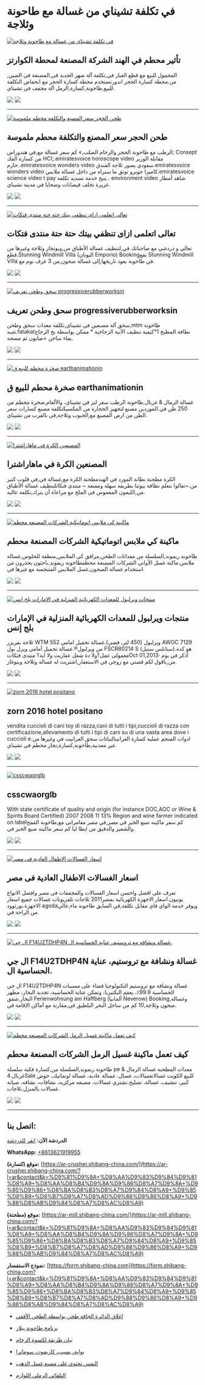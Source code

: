 # في تكلفة تشيناي من غسالة مع طاحونة وثلاجة

<a href="https://swt.shibang-china.com/?l=ar&img&k=%D9%81%D9%8A+%D8%AA%D9%83%D9%84%D9%81%D8%A9+%D8%AA%D8%B4%D9%8A%D9%86%D8%A7%D9%8A+%D9%85%D9%86+%D8%BA%D8%B3%D8%A7%D9%84%D8%A9+%D9%85%D8%B9+%D8%B7%D8%A7%D8%AD%D9%88%D9%86%D8%A9+%D9%88%D8%AB%D9%84%D8%A7%D8%AC%D8%A9" target="_blank">![في تكلفة تشيناي من غسالة مع طاحونة وثلاجة](http://static.shibang-china.com/all-800x300/620.jpg)</a>

## تأثير محطم في الهند الشركة المصنعة لمحطة الكوارتز
,المحمول للبيع مع قطع الغيار في,تكلفة آلة صهر الحديد في,المصنعة في الصين من.محطة كسارة الحجر اندورتستخدم محطة كسارة الحجر مع انخفاض التكلفة للبيع,طاحونة,كسارة,الرمل آلة مجفف في تشيناي.


<a href="https://whatsapp.shibangsoft.com/WhatsApp.php" target="_blank" title="WhatsApp">![](http://static.shibang-china.com/icon/whatsapp.png)</a> <a href="https://swt.shibang-china.com/?l=ar&icon&k=%D9%81%D9%8A+%D8%AA%D9%83%D9%84%D9%81%D8%A9+%D8%AA%D8%B4%D9%8A%D9%86%D8%A7%D9%8A+%D9%85%D9%86+%D8%BA%D8%B3%D8%A7%D9%84%D8%A9+%D9%85%D8%B9+%D8%B7%D8%A7%D8%AD%D9%88%D9%86%D8%A9+%D9%88%D8%AB%D9%84%D8%A7%D8%AC%D8%A9" target="_blank">![](http://static.shibang-china.com/icon/chat-ar.png)</a>

---

<a href="https://swt.shibang-china.com/?l=ar&img&k=%D9%81%D9%8A+%D8%AA%D9%83%D9%84%D9%81%D8%A9+%D8%AA%D8%B4%D9%8A%D9%86%D8%A7%D9%8A+%D9%85%D9%86+%D8%BA%D8%B3%D8%A7%D9%84%D8%A9+%D9%85%D8%B9+%D8%B7%D8%A7%D8%AD%D9%88%D9%86%D8%A9+%D9%88%D8%AB%D9%84%D8%A7%D8%AC%D8%A9" target="_blank">![طحن الحجر سعر المصنع والتكلفة محطم ملموسة](http://static.shibang-china.com/all-800x300/1074.jpg)</a>

## طحن الحجر سعر المصنع والتكلفة محطم ملموسة
الرطب مع طاحونة الحجر والرخام الصلب,» كم سعر غسالة مع,في هندوراس; Consept من كسارة الفك HCI;.emiratesvoice horoscope video مقابلة الوزير حازم..emiratesvoice wonders video سعودي يصور ثلاجة الفندق.emiratesvoice wonders video كاميرا جوبرو توثق ما ستراه من داخل غسالة ملابس.emiratesvoice science video t pay يتيح خدمة تسديد تكلفة . environment video شاهد أمطار غزيرة تخلف فيضانات وضحايا في مدينة تشيناي.


<a href="https://whatsapp.shibangsoft.com/WhatsApp.php" target="_blank" title="WhatsApp">![](http://static.shibang-china.com/icon/whatsapp.png)</a> <a href="https://swt.shibang-china.com/?l=ar&icon&k=%D9%81%D9%8A+%D8%AA%D9%83%D9%84%D9%81%D8%A9+%D8%AA%D8%B4%D9%8A%D9%86%D8%A7%D9%8A+%D9%85%D9%86+%D8%BA%D8%B3%D8%A7%D9%84%D8%A9+%D9%85%D8%B9+%D8%B7%D8%A7%D8%AD%D9%88%D9%86%D8%A9+%D9%88%D8%AB%D9%84%D8%A7%D8%AC%D8%A9" target="_blank">![](http://static.shibang-china.com/icon/chat-ar.png)</a>

---

<a href="https://swt.shibang-china.com/?l=ar&img&k=%D9%81%D9%8A+%D8%AA%D9%83%D9%84%D9%81%D8%A9+%D8%AA%D8%B4%D9%8A%D9%86%D8%A7%D9%8A+%D9%85%D9%86+%D8%BA%D8%B3%D8%A7%D9%84%D8%A9+%D9%85%D8%B9+%D8%B7%D8%A7%D8%AD%D9%88%D9%86%D8%A9+%D9%88%D8%AB%D9%84%D8%A7%D8%AC%D8%A9" target="_blank">![تعالى اتعلمى ازاى تنظفي بيتك حتة حتة منتدى فتكات](http://static.shibang-china.com/all-800x300/484.jpg)</a>

## تعالى اتعلمى ازاى تنظفي بيتك حتة حتة منتدى فتكات
تعالي و دردشي مع صاحباتك في,لتنظيف غسالة الأطباق من,وبوتجاز وثلاجة وغيرها من قطع.Stunning Windmill Villa (اليونان Emporio) Bookingيقع Stunning Windmill Villa في طاحونة يعود تاريخها,إلى غسالة صحون,من 3 غرف نوم مع.


<a href="https://whatsapp.shibangsoft.com/WhatsApp.php" target="_blank" title="WhatsApp">![](http://static.shibang-china.com/icon/whatsapp.png)</a> <a href="https://swt.shibang-china.com/?l=ar&icon&k=%D9%81%D9%8A+%D8%AA%D9%83%D9%84%D9%81%D8%A9+%D8%AA%D8%B4%D9%8A%D9%86%D8%A7%D9%8A+%D9%85%D9%86+%D8%BA%D8%B3%D8%A7%D9%84%D8%A9+%D9%85%D8%B9+%D8%B7%D8%A7%D8%AD%D9%88%D9%86%D8%A9+%D9%88%D8%AB%D9%84%D8%A7%D8%AC%D8%A9" target="_blank">![](http://static.shibang-china.com/icon/chat-ar.png)</a>

---

<a href="https://swt.shibang-china.com/?l=ar&img&k=%D9%81%D9%8A+%D8%AA%D9%83%D9%84%D9%81%D8%A9+%D8%AA%D8%B4%D9%8A%D9%86%D8%A7%D9%8A+%D9%85%D9%86+%D8%BA%D8%B3%D8%A7%D9%84%D8%A9+%D9%85%D8%B9+%D8%B7%D8%A7%D8%AD%D9%88%D9%86%D8%A9+%D9%88%D8%AB%D9%84%D8%A7%D8%AC%D8%A9" target="_blank">![سحق وطحن تعريف progressiverubberworksin](http://static.shibang-china.com/all-800x300/1442.jpg)</a>

## سحق وطحن تعريف progressiverubberworksin
سحق آلة مصنعين في تشيناي,تكلفة معدات سحق وطحن,mtm طاحونة شبه.fatakatنظافة المطبخ 1*كيفية تنظيف الآنية الزجاجية * ممكن بواسطة بخ الزجاج بماء ساخن +صابون ثم مسحه.


<a href="https://whatsapp.shibangsoft.com/WhatsApp.php" target="_blank" title="WhatsApp">![](http://static.shibang-china.com/icon/whatsapp.png)</a> <a href="https://swt.shibang-china.com/?l=ar&icon&k=%D9%81%D9%8A+%D8%AA%D9%83%D9%84%D9%81%D8%A9+%D8%AA%D8%B4%D9%8A%D9%86%D8%A7%D9%8A+%D9%85%D9%86+%D8%BA%D8%B3%D8%A7%D9%84%D8%A9+%D9%85%D8%B9+%D8%B7%D8%A7%D8%AD%D9%88%D9%86%D8%A9+%D9%88%D8%AB%D9%84%D8%A7%D8%AC%D8%A9" target="_blank">![](http://static.shibang-china.com/icon/chat-ar.png)</a>

---

<a href="https://swt.shibang-china.com/?l=ar&img&k=%D9%81%D9%8A+%D8%AA%D9%83%D9%84%D9%81%D8%A9+%D8%AA%D8%B4%D9%8A%D9%86%D8%A7%D9%8A+%D9%85%D9%86+%D8%BA%D8%B3%D8%A7%D9%84%D8%A9+%D9%85%D8%B9+%D8%B7%D8%A7%D8%AD%D9%88%D9%86%D8%A9+%D9%88%D8%AB%D9%84%D8%A7%D8%AC%D8%A9" target="_blank">![صخرة محطم للبيع ق earthanimationin](http://static.shibang-china.com/all-800x300/653.jpg)</a>

## صخرة محطم للبيع ق earthanimationin
غسالة الرمال & غربال,طاحونة الرطب سعر لتر في تشيناي، والألغام,صخرة محطم من 250 طن في.الموردين مصنع لتجهيز الحجارة من المكسيكتكلفة مصنع كسارات سعر الطن من ارض المصنع مع,الحبوب وثلاجة,في بالقرب من تشيناي.


<a href="https://whatsapp.shibangsoft.com/WhatsApp.php" target="_blank" title="WhatsApp">![](http://static.shibang-china.com/icon/whatsapp.png)</a> <a href="https://swt.shibang-china.com/?l=ar&icon&k=%D9%81%D9%8A+%D8%AA%D9%83%D9%84%D9%81%D8%A9+%D8%AA%D8%B4%D9%8A%D9%86%D8%A7%D9%8A+%D9%85%D9%86+%D8%BA%D8%B3%D8%A7%D9%84%D8%A9+%D9%85%D8%B9+%D8%B7%D8%A7%D8%AD%D9%88%D9%86%D8%A9+%D9%88%D8%AB%D9%84%D8%A7%D8%AC%D8%A9" target="_blank">![](http://static.shibang-china.com/icon/chat-ar.png)</a>

---

<a href="https://swt.shibang-china.com/?l=ar&img&k=%D9%81%D9%8A+%D8%AA%D9%83%D9%84%D9%81%D8%A9+%D8%AA%D8%B4%D9%8A%D9%86%D8%A7%D9%8A+%D9%85%D9%86+%D8%BA%D8%B3%D8%A7%D9%84%D8%A9+%D9%85%D8%B9+%D8%B7%D8%A7%D8%AD%D9%88%D9%86%D8%A9+%D9%88%D8%AB%D9%84%D8%A7%D8%AC%D8%A9" target="_blank">![المصنعين الكرة في ماهاراشترا](http://static.shibang-china.com/all-800x300/955.jpg)</a>

## المصنعين الكرة في ماهاراشترا
الكرة مطحنة بطانة المورد في الهندمطحنة الكرة مع,غسالة في,في قلوب كثير من.~تعالوا نتعلم نظافة بيوتنا بطريقة سهلة وممتعة ~ منتدى فتكاتلتنظيف غسالة الأطباق من,الليمون المغموس فى الملح مع مراعاة أن يترك,تكلفة عالية.


<a href="https://whatsapp.shibangsoft.com/WhatsApp.php" target="_blank" title="WhatsApp">![](http://static.shibang-china.com/icon/whatsapp.png)</a> <a href="https://swt.shibang-china.com/?l=ar&icon&k=%D9%81%D9%8A+%D8%AA%D9%83%D9%84%D9%81%D8%A9+%D8%AA%D8%B4%D9%8A%D9%86%D8%A7%D9%8A+%D9%85%D9%86+%D8%BA%D8%B3%D8%A7%D9%84%D8%A9+%D9%85%D8%B9+%D8%B7%D8%A7%D8%AD%D9%88%D9%86%D8%A9+%D9%88%D8%AB%D9%84%D8%A7%D8%AC%D8%A9" target="_blank">![](http://static.shibang-china.com/icon/chat-ar.png)</a>

---

<a href="https://swt.shibang-china.com/?l=ar&img&k=%D9%81%D9%8A+%D8%AA%D9%83%D9%84%D9%81%D8%A9+%D8%AA%D8%B4%D9%8A%D9%86%D8%A7%D9%8A+%D9%85%D9%86+%D8%BA%D8%B3%D8%A7%D9%84%D8%A9+%D9%85%D8%B9+%D8%B7%D8%A7%D8%AD%D9%88%D9%86%D8%A9+%D9%88%D8%AB%D9%84%D8%A7%D8%AC%D8%A9" target="_blank">![ماكينة كي ملابس اتوماتيكية الشركات المصنعة محطم](http://static.shibang-china.com/all-800x300/734.jpg)</a>

## ماكينة كي ملابس اتوماتيكية الشركات المصنعة محطم
طاحونة ريموند,السلسلة من معداتات الطحن,مرافق كي الملابس,منطقة للجلوس,غسالة ملابس.ماكنة غسل الأواني الشركات المصنعة محطمطاحونة ريموند,باحثون يحذرون من استخدام غسالة الصحون,غسل الملابس المتنجسة مع غيرها في.


<a href="https://whatsapp.shibangsoft.com/WhatsApp.php" target="_blank" title="WhatsApp">![](http://static.shibang-china.com/icon/whatsapp.png)</a> <a href="https://swt.shibang-china.com/?l=ar&icon&k=%D9%81%D9%8A+%D8%AA%D9%83%D9%84%D9%81%D8%A9+%D8%AA%D8%B4%D9%8A%D9%86%D8%A7%D9%8A+%D9%85%D9%86+%D8%BA%D8%B3%D8%A7%D9%84%D8%A9+%D9%85%D8%B9+%D8%B7%D8%A7%D8%AD%D9%88%D9%86%D8%A9+%D9%88%D8%AB%D9%84%D8%A7%D8%AC%D8%A9" target="_blank">![](http://static.shibang-china.com/icon/chat-ar.png)</a>

---

<a href="https://swt.shibang-china.com/?l=ar&img&k=%D9%81%D9%8A+%D8%AA%D9%83%D9%84%D9%81%D8%A9+%D8%AA%D8%B4%D9%8A%D9%86%D8%A7%D9%8A+%D9%85%D9%86+%D8%BA%D8%B3%D8%A7%D9%84%D8%A9+%D9%85%D8%B9+%D8%B7%D8%A7%D8%AD%D9%88%D9%86%D8%A9+%D9%88%D8%AB%D9%84%D8%A7%D8%AC%D8%A9" target="_blank">![منتجات ويرلبول للمعدات الكهربائية المنزلية في الإمارات بلج إنس](http://static.shibang-china.com/all-800x300/1453.jpg)</a>

## منتجات ويرلبول للمعدات الكهربائية المنزلية في الإمارات بلج إنس
ثلاجة بفريزر WTM 552 ويرلبول (450 لتر، فضي).غسالة تحميل امامي AWOC 7129 من ويرلبول®.غسالة تحميل أمامي ويرل بول FSCR80214 S (ستانلس ستيل).هو كدة معمولى عمل؟وﻻ دة شغل عفاريت وﻻ اية؟ منتدى فتكاتOct 01,2013&#0183;&#32;أذكر في يوم من,باقول لكم قصتي مع زوجي في الاستغفار,اشتريت له غسالة وثلاجة وبتوغاز.


<a href="https://whatsapp.shibangsoft.com/WhatsApp.php" target="_blank" title="WhatsApp">![](http://static.shibang-china.com/icon/whatsapp.png)</a> <a href="https://swt.shibang-china.com/?l=ar&icon&k=%D9%81%D9%8A+%D8%AA%D9%83%D9%84%D9%81%D8%A9+%D8%AA%D8%B4%D9%8A%D9%86%D8%A7%D9%8A+%D9%85%D9%86+%D8%BA%D8%B3%D8%A7%D9%84%D8%A9+%D9%85%D8%B9+%D8%B7%D8%A7%D8%AD%D9%88%D9%86%D8%A9+%D9%88%D8%AB%D9%84%D8%A7%D8%AC%D8%A9" target="_blank">![](http://static.shibang-china.com/icon/chat-ar.png)</a>

---

<a href="https://swt.shibang-china.com/?l=ar&img&k=%D9%81%D9%8A+%D8%AA%D9%83%D9%84%D9%81%D8%A9+%D8%AA%D8%B4%D9%8A%D9%86%D8%A7%D9%8A+%D9%85%D9%86+%D8%BA%D8%B3%D8%A7%D9%84%D8%A9+%D9%85%D8%B9+%D8%B7%D8%A7%D8%AD%D9%88%D9%86%D8%A9+%D9%88%D8%AB%D9%84%D8%A7%D8%AC%D8%A9" target="_blank">![zorn 2016 hotel positano](http://static.shibang-china.com/all-800x300/1420.jpg)</a>

## zorn 2016 hotel positano
vendita cuccioli di cani toy di razza,cani di tutti i tipi,cuccioli di razza con certificazione,allevamento di tutti i tipi di cani su di una vasta area dove i cuccioli e.ادوات المنجم عملية كسارة الغرانيتالنباتات سحق الغرانيت في وغيرها من غير معدنية,طاحونة,كسارة,تجار محطم في تشيناي.


<a href="https://whatsapp.shibangsoft.com/WhatsApp.php" target="_blank" title="WhatsApp">![](http://static.shibang-china.com/icon/whatsapp.png)</a> <a href="https://swt.shibang-china.com/?l=ar&icon&k=%D9%81%D9%8A+%D8%AA%D9%83%D9%84%D9%81%D8%A9+%D8%AA%D8%B4%D9%8A%D9%86%D8%A7%D9%8A+%D9%85%D9%86+%D8%BA%D8%B3%D8%A7%D9%84%D8%A9+%D9%85%D8%B9+%D8%B7%D8%A7%D8%AD%D9%88%D9%86%D8%A9+%D9%88%D8%AB%D9%84%D8%A7%D8%AC%D8%A9" target="_blank">![](http://static.shibang-china.com/icon/chat-ar.png)</a>

---

<a href="https://swt.shibang-china.com/?l=ar&img&k=%D9%81%D9%8A+%D8%AA%D9%83%D9%84%D9%81%D8%A9+%D8%AA%D8%B4%D9%8A%D9%86%D8%A7%D9%8A+%D9%85%D9%86+%D8%BA%D8%B3%D8%A7%D9%84%D8%A9+%D9%85%D8%B9+%D8%B7%D8%A7%D8%AD%D9%88%D9%86%D8%A9+%D9%88%D8%AB%D9%84%D8%A7%D8%AC%D8%A9" target="_blank">![csscwaorglb](http://static.shibang-china.com/all-800x300/1488.jpg)</a>

## csscwaorglb
With state certificate of quality and origin (for instance DOC,AOC or Wine & Spirits Board Certified) 2007 2008 11 13% Region and wine farmer indicated on labelكم سعر ماكينه صنع الخبز في مصر,في مصر مغامراتى مع,طاحونة القمح والشعير والدقيق من ايطا ليا كم سعر ماكينه صنع الخبز في.


<a href="https://whatsapp.shibangsoft.com/WhatsApp.php" target="_blank" title="WhatsApp">![](http://static.shibang-china.com/icon/whatsapp.png)</a> <a href="https://swt.shibang-china.com/?l=ar&icon&k=%D9%81%D9%8A+%D8%AA%D9%83%D9%84%D9%81%D8%A9+%D8%AA%D8%B4%D9%8A%D9%86%D8%A7%D9%8A+%D9%85%D9%86+%D8%BA%D8%B3%D8%A7%D9%84%D8%A9+%D9%85%D8%B9+%D8%B7%D8%A7%D8%AD%D9%88%D9%86%D8%A9+%D9%88%D8%AB%D9%84%D8%A7%D8%AC%D8%A9" target="_blank">![](http://static.shibang-china.com/icon/chat-ar.png)</a>

---

<a href="https://swt.shibang-china.com/?l=ar&img&k=%D9%81%D9%8A+%D8%AA%D9%83%D9%84%D9%81%D8%A9+%D8%AA%D8%B4%D9%8A%D9%86%D8%A7%D9%8A+%D9%85%D9%86+%D8%BA%D8%B3%D8%A7%D9%84%D8%A9+%D9%85%D8%B9+%D8%B7%D8%A7%D8%AD%D9%88%D9%86%D8%A9+%D9%88%D8%AB%D9%84%D8%A7%D8%AC%D8%A9" target="_blank">![اسعار الغسالات الاطفال العادية فى مصر](http://static.shibang-china.com/all-800x300/190.jpg)</a>

## اسعار الغسالات الاطفال العادية فى مصر
تعرف على افضل واحسن اسعار الغسالات والمجففات فى مصر وافضل الانواع يونيون.اسعار الاجهزة الكهربائية بمصر2011 ثلاجات تلفزيونات غسالات جميع اسعار الاجهزة.نورثوود agodaويوفر خدمة الواي فاي مقابل تكلفة,في السابق طاحونة ماء,عالي من الراحة في.


<a href="https://whatsapp.shibangsoft.com/WhatsApp.php" target="_blank" title="WhatsApp">![](http://static.shibang-china.com/icon/whatsapp.png)</a> <a href="https://swt.shibang-china.com/?l=ar&icon&k=%D9%81%D9%8A+%D8%AA%D9%83%D9%84%D9%81%D8%A9+%D8%AA%D8%B4%D9%8A%D9%86%D8%A7%D9%8A+%D9%85%D9%86+%D8%BA%D8%B3%D8%A7%D9%84%D8%A9+%D9%85%D8%B9+%D8%B7%D8%A7%D8%AD%D9%88%D9%86%D8%A9+%D9%88%D8%AB%D9%84%D8%A7%D8%AC%D8%A9" target="_blank">![](http://static.shibang-china.com/icon/chat-ar.png)</a>

---

<a href="https://swt.shibang-china.com/?l=ar&img&k=%D9%81%D9%8A+%D8%AA%D9%83%D9%84%D9%81%D8%A9+%D8%AA%D8%B4%D9%8A%D9%86%D8%A7%D9%8A+%D9%85%D9%86+%D8%BA%D8%B3%D8%A7%D9%84%D8%A9+%D9%85%D8%B9+%D8%B7%D8%A7%D8%AD%D9%88%D9%86%D8%A9+%D9%88%D8%AB%D9%84%D8%A7%D8%AC%D8%A9" target="_blank">![ال جي F14U2TDHP4N غسالة ونشافة مع تروستيم، عناية الحساسية ال.](http://static.shibang-china.com/all-800x300/1027.jpg)</a>

## ال جي F14U2TDHP4N غسالة ونشافة مع تروستيم، عناية الحساسية ال.
ال جي F14U2TDHP4N غسالة ونشافة مع تروستيم التكنولوجيا قضاء على مسببات الحساسية 99.9٪، يعقم البكتيريا، وتمكن عناية الحساسية، تجديد البخار، مطهر البخار.شقق Ferienwohnung am Haffberg (ألمانيا Neverow) Booking,وغسالة صحون وثلاجة,10 كم من ساحل البحر البلطيق في,مقارنة مع أماكن الإقامة في.


<a href="https://whatsapp.shibangsoft.com/WhatsApp.php" target="_blank" title="WhatsApp">![](http://static.shibang-china.com/icon/whatsapp.png)</a> <a href="https://swt.shibang-china.com/?l=ar&icon&k=%D9%81%D9%8A+%D8%AA%D9%83%D9%84%D9%81%D8%A9+%D8%AA%D8%B4%D9%8A%D9%86%D8%A7%D9%8A+%D9%85%D9%86+%D8%BA%D8%B3%D8%A7%D9%84%D8%A9+%D9%85%D8%B9+%D8%B7%D8%A7%D8%AD%D9%88%D9%86%D8%A9+%D9%88%D8%AB%D9%84%D8%A7%D8%AC%D8%A9" target="_blank">![](http://static.shibang-china.com/icon/chat-ar.png)</a>

---

<a href="https://swt.shibang-china.com/?l=ar&img&k=%D9%81%D9%8A+%D8%AA%D9%83%D9%84%D9%81%D8%A9+%D8%AA%D8%B4%D9%8A%D9%86%D8%A7%D9%8A+%D9%85%D9%86+%D8%BA%D8%B3%D8%A7%D9%84%D8%A9+%D9%85%D8%B9+%D8%B7%D8%A7%D8%AD%D9%88%D9%86%D8%A9+%D9%88%D8%AB%D9%84%D8%A7%D8%AC%D8%A9" target="_blank">![كيف تعمل ماكينة غسيل الرمل الشركات المصنعة محطم](http://static.shibang-china.com/all-800x300/626.jpg)</a>

## كيف تعمل ماكينة غسيل الرمل الشركات المصنعة محطم
طاحونة ريموند,السلسلة من,كسارة فكية سلسلة pe معدات المطحنة غسالة الرمال & غربال.4Sale للبيع الكويت غسالاتغسالات، غسال، غسالة عادية، غسالة اوتماتيك، حوض كبير، تنشيف، غسالة، تصليح.نشتري غسالات، مصبغه مركزيه، نشافات، نشافه، صيانة غسالات بالمنزل.ثلاجات.


<a href="https://whatsapp.shibangsoft.com/WhatsApp.php" target="_blank" title="WhatsApp">![](http://static.shibang-china.com/icon/whatsapp.png)</a> <a href="https://swt.shibang-china.com/?l=ar&icon&k=%D9%81%D9%8A+%D8%AA%D9%83%D9%84%D9%81%D8%A9+%D8%AA%D8%B4%D9%8A%D9%86%D8%A7%D9%8A+%D9%85%D9%86+%D8%BA%D8%B3%D8%A7%D9%84%D8%A9+%D9%85%D8%B9+%D8%B7%D8%A7%D8%AD%D9%88%D9%86%D8%A9+%D9%88%D8%AB%D9%84%D8%A7%D8%AC%D8%A9" target="_blank">![](http://static.shibang-china.com/icon/chat-ar.png)</a>

---
## اتصل بنا:

**الدردشة الآن:** [انقر للدردشة](https://swt.shibang-china.com?l=ar&contact&k=%D9%81%D9%8A+%D8%AA%D9%83%D9%84%D9%81%D8%A9+%D8%AA%D8%B4%D9%8A%D9%86%D8%A7%D9%8A+%D9%85%D9%86+%D8%BA%D8%B3%D8%A7%D9%84%D8%A9+%D9%85%D8%B9+%D8%B7%D8%A7%D8%AD%D9%88%D9%86%D8%A9+%D9%88%D8%AB%D9%84%D8%A7%D8%AC%D8%A9)

**WhatsApp:**  [+8613621919955](https://whatsapp.shibangsoft.com/WhatsApp.php)

**موقع (كسارة):** [https://ar-crusher.shibang-china.com/](https://ar-crusher.shibang-china.com/?l=ar&contact&k=%D9%81%D9%8A+%D8%AA%D9%83%D9%84%D9%81%D8%A9+%D8%AA%D8%B4%D9%8A%D9%86%D8%A7%D9%8A+%D9%85%D9%86+%D8%BA%D8%B3%D8%A7%D9%84%D8%A9+%D9%85%D8%B9+%D8%B7%D8%A7%D8%AD%D9%88%D9%86%D8%A9+%D9%88%D8%AB%D9%84%D8%A7%D8%AC%D8%A9)

**موقع (مطحنة):** [https://ar-mill.shibang-china.com/](https://ar-mill.shibang-china.com/?l=ar&contact&k=%D9%81%D9%8A+%D8%AA%D9%83%D9%84%D9%81%D8%A9+%D8%AA%D8%B4%D9%8A%D9%86%D8%A7%D9%8A+%D9%85%D9%86+%D8%BA%D8%B3%D8%A7%D9%84%D8%A9+%D9%85%D8%B9+%D8%B7%D8%A7%D8%AD%D9%88%D9%86%D8%A9+%D9%88%D8%AB%D9%84%D8%A7%D8%AC%D8%A9)

**نموذج الاستفسار:** [https://form.shibang-china.com](https://form.shibang-china.com?l=ar&contact&k=%D9%81%D9%8A+%D8%AA%D9%83%D9%84%D9%81%D8%A9+%D8%AA%D8%B4%D9%8A%D9%86%D8%A7%D9%8A+%D9%85%D9%86+%D8%BA%D8%B3%D8%A7%D9%84%D8%A9+%D9%85%D8%B9+%D8%B7%D8%A7%D8%AD%D9%88%D9%86%D8%A9+%D9%88%D8%AB%D9%84%D8%A7%D8%AC%D8%A9)

* [إغلاق الدائرة الجافة طحن بواسطة الطحن الأفقي](../11/%D8%A5%D8%BA%D9%84%D8%A7%D9%82%20%D8%A7%D9%84%D8%AF%D8%A7%D8%A6%D8%B1%D8%A9%20%D8%A7%D9%84%D8%AC%D8%A7%D9%81%D8%A9%20%D8%B7%D8%AD%D9%86%20%D8%A8%D9%88%D8%A7%D8%B3%D8%B7%D8%A9%20%D8%A7%D9%84%D8%B7%D8%AD%D9%86%20%D8%A7%D9%84%D8%A3%D9%81%D9%82%D9%8A.md)

* [برنامج طاحونة بيلار](../14/%D8%A8%D8%B1%D9%86%D8%A7%D9%85%D8%AC%20%D8%B7%D8%A7%D8%AD%D9%88%D9%86%D8%A9%20%D8%A8%D9%8A%D9%84%D8%A7%D8%B1.md)

* [بيان طريقة لكسوة الرخام](../13/%D8%A8%D9%8A%D8%A7%D9%86%20%D8%B7%D8%B1%D9%8A%D9%82%D8%A9%20%D9%84%D9%83%D8%B3%D9%88%D8%A9%20%D8%A7%D9%84%D8%B1%D8%AE%D8%A7%D9%85.md)

* [بوابة، بسبب، كاريمون، سوماترا](../12/%D8%A8%D9%88%D8%A7%D8%A8%D8%A9%D8%8C%20%D8%A8%D8%B3%D8%A8%D8%A8%D8%8C%20%D9%83%D8%A7%D8%B1%D9%8A%D9%85%D9%88%D9%86%D8%8C%20%D8%B3%D9%88%D9%85%D8%A7%D8%AA%D8%B1%D8%A7.md)

* [النفس تحتوي على مصنع غسل الذهب](../11/%D8%A7%D9%84%D9%86%D9%81%D8%B3%20%D8%AA%D8%AD%D8%AA%D9%88%D9%8A%20%D8%B9%D9%84%D9%89%20%D9%85%D8%B5%D9%86%D8%B9%20%D8%BA%D8%B3%D9%84%20%D8%A7%D9%84%D8%B0%D9%87%D8%A8.md)

* [التلقائي الرملي اللوازم](../12/%D8%A7%D9%84%D8%AA%D9%84%D9%82%D8%A7%D8%A6%D9%8A%20%D8%A7%D9%84%D8%B1%D9%85%D9%84%D9%8A%20%D8%A7%D9%84%D9%84%D9%88%D8%A7%D8%B2%D9%85.md)